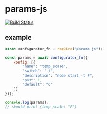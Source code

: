 # params-js

[![Build Status](https://travis-ci.org/masteris777/params-js.svg?branch=master)](https://travis-ci.org/masteris777/params-js)

## example

```js
const configurator_fn = require("params-js");

const params = await configurator_fn({
    config: [{
        "name": "temp_scale",
        "switch": "-t",
        "description": "node start -t F",
        "pos": 1,
        "default": "C"
    }]
}));

console.log(params);
// should print {temp_scale: "F"}

```